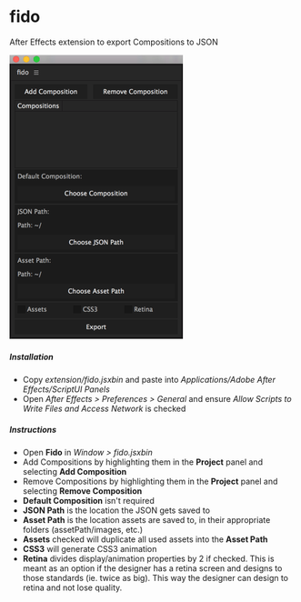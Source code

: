 # fido
After Effects extension to export Compositions to JSON

![Extension](extension/screenshot.gif)


##### Installation
* Copy *extension/fido.jsxbin* and paste into *Applications/Adobe After Effects/ScriptUI Panels*
* Open *After Effects > Preferences > General* and ensure *Allow Scripts to Write Files and Access Network* is checked

##### Instructions
* Open **Fido** in *Window > fido.jsxbin*
* Add Compositions by highlighting them in the **Project** panel and selecting **Add Composition**
* Remove Compositions by highlighting them in the **Project** panel and selecting **Remove Composition**
* **Default Composition** isn't required
* **JSON Path** is the location the JSON gets saved to
* **Asset Path** is the location assets are saved to, in their appropriate folders (assetPath/images, etc.)
* **Assets** checked will duplicate all used assets into the **Asset Path**
* **CSS3** will generate CSS3 animation
* **Retina** divides display/animation properties by 2 if checked. This is meant as an option if the designer has a retina screen and designs to those standards (ie. twice as big). This way the designer can design to retina and not lose quality.
